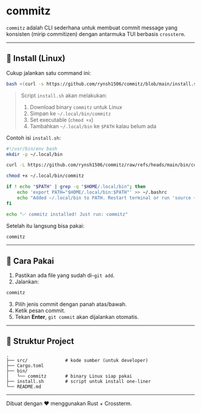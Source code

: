 # commitz

`commitz` adalah CLI sederhana untuk membuat commit message yang konsisten (mirip commitizen) dengan antarmuka TUI berbasis `crossterm`.

---

## 🚀 Install (Linux)

Cukup jalankan satu command ini:

```bash
bash <(curl -s https://github.com/rynsh1506/commitz/blob/main/install.sh)
```

> Script `install.sh` akan melakukan:
>
> 1. Download binary `commitz` untuk Linux
> 2. Simpan ke `~/.local/bin/commitz`
> 3. Set executable (`chmod +x`)
> 4. Tambahkan `~/.local/bin` ke `$PATH` kalau belum ada

Contoh isi `install.sh`:

```bash
#!/usr/bin/env bash
mkdir -p ~/.local/bin

curl -L https://github.com/rynsh1506/commitz/raw/refs/heads/main/bin/commitz -o ~/.local/bin/commitz

chmod +x ~/.local/bin/commitz

if ! echo "$PATH" | grep -q "$HOME/.local/bin"; then
    echo 'export PATH="$HOME/.local/bin:$PATH"' >> ~/.bashrc
    echo "Added ~/.local/bin to PATH. Restart terminal or run 'source ~/.bashrc'."
fi

echo "✅ commitz installed! Just run: commitz"
```

Setelah itu langsung bisa pakai:

```bash
commitz
```

---

## 📝 Cara Pakai

1. Pastikan ada file yang sudah di-`git add`.
2. Jalankan:

```bash
commitz
```

3. Pilih jenis commit dengan panah atas/bawah.
4. Ketik pesan commit.
5. Tekan **Enter**, `git commit` akan dijalankan otomatis.

---

## 📂 Struktur Project

```
.
├── src/              # kode sumber (untuk developer)
├── Cargo.toml
├── bin/
│   └── commitz       # binary Linux siap pakai
├── install.sh        # script untuk install one-liner
└── README.md
```

---

Dibuat dengan ❤️ menggunakan Rust + Crossterm.
